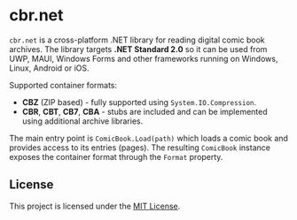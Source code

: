 # cbr.net

`cbr.net` is a cross-platform .NET library for reading digital comic book
archives. The library targets **.NET Standard 2.0** so it can be used from
UWP, MAUI, Windows Forms and other frameworks running on Windows, Linux,
Android or iOS.

Supported container formats:

- **CBZ** (ZIP based) - fully supported using `System.IO.Compression`.
- **CBR**, **CBT**, **CB7**, **CBA** - stubs are included and can be
  implemented using additional archive libraries.

The main entry point is `ComicBook.Load(path)` which loads a comic book and
provides access to its entries (pages). The resulting `ComicBook` instance
exposes the container format through the `Format` property.

## License

This project is licensed under the [MIT License](LICENSE).
